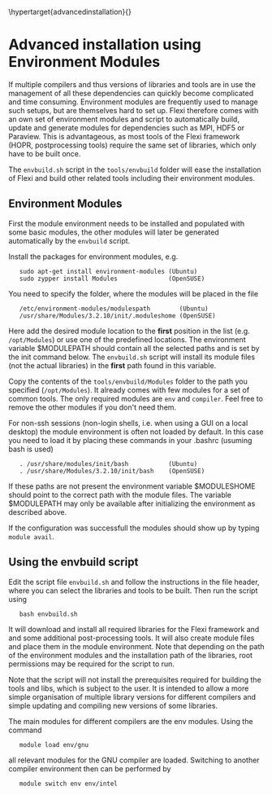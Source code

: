\hypertarget{advancedinstallation}{}

# Advanced installation using Environment Modules

If multiple compilers and thus versions of libraries and tools
are in use the management of all these dependencies can quickly
become complicated and time consuming. Environment modules are
frequently used to manage such setups, but are themselves
hard to set up. Flexi therefore comes with an own set of
environment modules and script to automatically build, update
and generate modules for dependencies such as MPI, HDF5 or
Paraview. This is advantageous, as most tools of the Flexi
framework (HOPR, postprocessing tools) require the same set
of libraries, which only have to be built once.

The `envbuild.sh` script in the `tools/envbuild` folder will
ease the installation of Flexi and build other related tools
including their environment modules.

## Environment Modules

First the module environment needs to be installed and populated
with some basic modules, the other modules will later be
generated automatically by the `envbuild` script.
  
Install the packages for environment modules, e.g.

       sudo apt-get install environment-modules (Ubuntu)
       sudo zypper install Modules              (OpenSUSE)

You need to specify the folder, where the modules will
be placed in the file
    
       /etc/environment-modules/modulespath        (Ubuntu)
       /usr/share/Modules/3.2.10/init/.moduleshome (OpenSUSE)

Here add the desired module location to the **first** position 
in the list (e.g. `/opt/Modules`) or use one of the predefined
locations. The environment variable $MODULEPATH should
contain all the selected paths and is set by the init command
below. The `envbuild.sh` script will install its module files
(not the actual libraries) in the **first** path found in this
variable.

Copy the contents of the `tools/envbuild/Modules` folder to the
path you specified (`/opt/Modules`). It already comes with few
modules for a set of common tools. The only required modules
are `env` and `compiler`.
Feel free to remove the other modules if you don't need them.

For non-ssh sessions (non-login shells, i.e. when using a GUI
on a local desktop) the module environment is often not loaded
by default. In this case you need to load it by placing these
commands in your .bashrc (usuming bash is used)

       . /usr/share/modules/init/bash           (Ubuntu)
       . /usr/share/Modules/3.2.10/init/bash    (OpenSUSE)
                                                           
If these paths are not present the environment variable
$MODULESHOME should point to the correct path with the module
files. The variable $MODULEPATH may only be available after
initializing the environment as described above.

If the configuration was successfull the modules should show up
by typing `module avail`.

## Using the envbuild script

Edit the script file `envbuild.sh` and follow the instructions
in the file header, where you can select the libraries and tools
to be built. Then run the script using 

       bash envbuild.sh

It will download and install all required libraries for the
Flexi framework and and some additional post-processing tools.
It will also create module files and place them in the module
environment. Note that depending on the path of the environment
modules and the installation path of the libraries, root
permissions may be required for the script to run.

Note that the script will not install the prerequisites required
for building the tools and libs, which is subject to the user.
It is intended to allow a more simple organisation of multiple
library versions for different compilers and simple updating and
compiling new versions of some libraries.

The main modules for different compilers are the env modules.
Using the command

       module load env/gnu

all relevant modules for the GNU compiler are loaded. Switching
to another compiler environment then can be performed by
   
       module switch env env/intel
